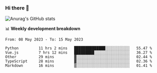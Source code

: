 ### Hi there 👋
![Anurag's GitHub stats](https://github-readme-stats.vercel.app/api?username=jami1024&show_icons=true&theme=radical)

📊 **Weekly development breakdown**
<!--START_SECTION:waka-->

```text
From: 08 May 2023 - To: 15 May 2023

Python         11 hrs 2 mins   ██████████████░░░░░░░░░░░   55.47 %
Vue.js         7 hrs 12 mins   █████████░░░░░░░░░░░░░░░░   36.27 %
Other          29 mins         ▓░░░░░░░░░░░░░░░░░░░░░░░░   02.44 %
TypeScript     28 mins         ▓░░░░░░░░░░░░░░░░░░░░░░░░   02.36 %
Markdown       16 mins         ▒░░░░░░░░░░░░░░░░░░░░░░░░   01.41 %
```

<!--END_SECTION:waka-->
<!--
**jami1024/jami1024** is a ✨ _special_ ✨ repository because its `README.md` (this file) appears on your GitHub profile.

Here are some ideas to get you started:

- 🔭 I’m currently working on ...
- 🌱 I’m currently learning ...
- 👯 I’m looking to collaborate on ...
- 🤔 I’m looking for help with ...
- 💬 Ask me about ...
- 📫 How to reach me: ...
- 😄 Pronouns: ...
- ⚡ Fun fact: ...
-->

